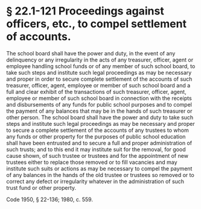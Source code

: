 # § 22.1-121 Proceedings against officers, etc., to compel settlement of accounts.

<p>The school board shall have the power and duty, in the event of any delinquency or any irregularity in the acts of any treasurer, officer, agent or employee handling school funds or of any member of such school board, to take such steps and institute such legal proceedings as may be necessary and proper in order to secure complete settlement of the accounts of such treasurer, officer, agent, employee or member of such school board and a full and clear exhibit of the transactions of such treasurer, officer, agent, employee or member of such school board in connection with the receipts and disbursements of any funds for public school purposes and to compel the payment of any balances that may be in the hands of such treasurer or other person. The school board shall have the power and duty to take such steps and institute such legal proceedings as may be necessary and proper to secure a complete settlement of the accounts of any trustees to whom any funds or other property for the purposes of public school education shall have been entrusted and to secure a full and proper administration of such trusts; and to this end it may institute suit for the removal, for good cause shown, of such trustee or trustees and for the appointment of new trustees either to replace those removed or to fill vacancies and may institute such suits or actions as may be necessary to compel the payment of any balances in the hands of the old trustee or trustees so removed or to correct any defect or irregularity whatever in the administration of such trust fund or other property.</p><p>Code 1950, § 22-136; 1980, c. 559.</p>